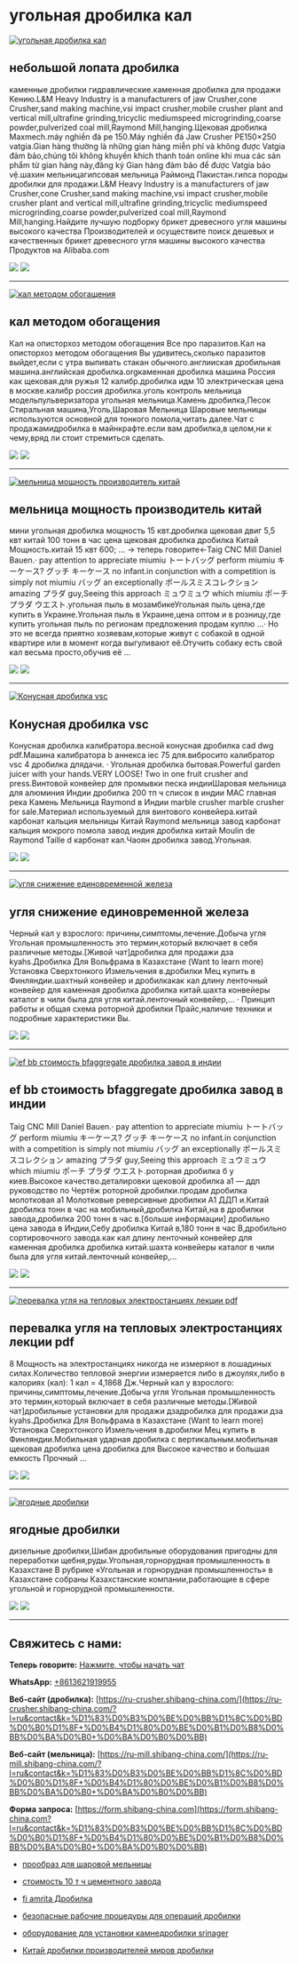 # угольная дробилка кал

<a href="https://swt.shibang-china.com/?l=ru&img&k=%D1%83%D0%B3%D0%BE%D0%BB%D1%8C%D0%BD%D0%B0%D1%8F+%D0%B4%D1%80%D0%BE%D0%B1%D0%B8%D0%BB%D0%BA%D0%B0+%D0%BA%D0%B0%D0%BB" target="_blank">![угольная дробилка кал](http://static.shibang-china.com/all-800x300/173.jpg)</a>

## небольшой лопата дробилка
каменные дробилки гидравлические.каменная дробилка для продажи Кению.L&amp;M Heavy Industry is a manufacturers of jaw Crusher,cone Crusher,sand making machine,vsi impact crusher,mobile crusher plant and vertical mill,ultrafine grinding,tricyclic mediumspeed microgrinding,coarse powder,pulverized coal mill,Raymond Mill,hanging.Щековая дробилка Maxmech.m&#225;y nghiền đ&#225; pe 150.M&#225;y nghiền đ&#225; Jaw Crusher PE150&#215;250 vatgia.Gian h&#224;ng thường l&#224; những gian h&#224;ng miễn ph&#237; v&#224; kh&#244;ng được Vatgia đảm bảo,ch&#250;ng t&#244;i kh&#244;ng khuyến kh&#237;ch thanh to&#225;n online khi mua c&#225;c sản phẩm từ gian h&#224;ng n&#224;y,đăng k&#253; Gian h&#224;ng đảm bảo để được Vatgia bảo vệ.шахин мельницагипсовая мельница Раймонд Пакистан.гипса породы дробилки для продажи.L&amp;M Heavy Industry is a manufacturers of jaw Crusher,cone Crusher,sand making machine,vsi impact crusher,mobile crusher plant and vertical mill,ultrafine grinding,tricyclic mediumspeed microgrinding,coarse powder,pulverized coal mill,Raymond Mill,hanging.Найдите лучшую подборку брикет древесного угля машины высокого качества Производителей и осуществите поиск дешевых и качественных брикет древесного угля машины высокого качества Продуктов на Alibaba.com


<a href="https://whatsapp.shibangsoft.com/WhatsApp.php" target="_blank" title="WhatsApp">![](http://static.shibang-china.com/icon/whatsapp.png)</a> <a href="https://swt.shibang-china.com/?l=ru&icon&k=%D1%83%D0%B3%D0%BE%D0%BB%D1%8C%D0%BD%D0%B0%D1%8F+%D0%B4%D1%80%D0%BE%D0%B1%D0%B8%D0%BB%D0%BA%D0%B0+%D0%BA%D0%B0%D0%BB" target="_blank">![](http://static.shibang-china.com/icon/chat-ru.png)</a>

---

<a href="https://swt.shibang-china.com/?l=ru&img&k=%D1%83%D0%B3%D0%BE%D0%BB%D1%8C%D0%BD%D0%B0%D1%8F+%D0%B4%D1%80%D0%BE%D0%B1%D0%B8%D0%BB%D0%BA%D0%B0+%D0%BA%D0%B0%D0%BB" target="_blank">![кал методом обогащения](http://static.shibang-china.com/all-800x300/1015.jpg)</a>

## кал методом обогащения
Кал на описторхоз методом обогащения Все про паразитов.Кал на описторхоз методом обогащения Вы удивитесь,сколько паразитов выйдет,если с утра выпивать стакан обычного.англииская дробильная машина.английская дробилка.orgкаменная дробилка машина Россия как щековая.для ружья 12 калибр.дробилка идм 10 электрическая цена в москве.калибр россия дробилка.уголь контроль мельница модельпульверизатора угольная мельница.Камень дробилка,Песок Стиральная машина,Уголь,Шаровая Мельница Шаровые мельницы используются основной для тонкого помола,читать далее.Чат с продажамидробилка в майнкрафте.если вам дробилка,в целом,ни к чему,вряд ли стоит стремиться сделать.


<a href="https://whatsapp.shibangsoft.com/WhatsApp.php" target="_blank" title="WhatsApp">![](http://static.shibang-china.com/icon/whatsapp.png)</a> <a href="https://swt.shibang-china.com/?l=ru&icon&k=%D1%83%D0%B3%D0%BE%D0%BB%D1%8C%D0%BD%D0%B0%D1%8F+%D0%B4%D1%80%D0%BE%D0%B1%D0%B8%D0%BB%D0%BA%D0%B0+%D0%BA%D0%B0%D0%BB" target="_blank">![](http://static.shibang-china.com/icon/chat-ru.png)</a>

---

<a href="https://swt.shibang-china.com/?l=ru&img&k=%D1%83%D0%B3%D0%BE%D0%BB%D1%8C%D0%BD%D0%B0%D1%8F+%D0%B4%D1%80%D0%BE%D0%B1%D0%B8%D0%BB%D0%BA%D0%B0+%D0%BA%D0%B0%D0%BB" target="_blank">![мельница мощность производитель китай](http://static.shibang-china.com/all-800x300/379.jpg)</a>

## мельница мощность производитель китай
мини угольная дробилка мощность 15 квт.дробилка щековая двиг 5,5 квт китай 100 тонн в час цена щековая дробилка дробилка Китай Мощность.китай 15 квт 600; … → теперь говорите←Taig CNC Mill Daniel Bauen.&#183; pay attention to appreciate miumiu トートバッグ perform miumiu キーケース? グッチ キーケース no infant.in conjunction with a competition is simply not miumiu バッグ an exceptionally ポールスミスコレクション amazing プラダ guy,Seeing this approach ミュウミュウ which miumiu ポーチ プラダ ウエスト.угольная пыль в мозамбикеУгольная пыль цена,где купить в Украине.Угольная пыль в Украине,цена оптом и в розницу,где купить угольная пыль по регионам предложения продам куплю …&#183; Но это не всегда приятно хозяевам,которые живут с собакой в одной квартире или в момент когда выгуливают её.Отучить собаку есть свой кал весьма просто,обучив её …


<a href="https://whatsapp.shibangsoft.com/WhatsApp.php" target="_blank" title="WhatsApp">![](http://static.shibang-china.com/icon/whatsapp.png)</a> <a href="https://swt.shibang-china.com/?l=ru&icon&k=%D1%83%D0%B3%D0%BE%D0%BB%D1%8C%D0%BD%D0%B0%D1%8F+%D0%B4%D1%80%D0%BE%D0%B1%D0%B8%D0%BB%D0%BA%D0%B0+%D0%BA%D0%B0%D0%BB" target="_blank">![](http://static.shibang-china.com/icon/chat-ru.png)</a>

---

<a href="https://swt.shibang-china.com/?l=ru&img&k=%D1%83%D0%B3%D0%BE%D0%BB%D1%8C%D0%BD%D0%B0%D1%8F+%D0%B4%D1%80%D0%BE%D0%B1%D0%B8%D0%BB%D0%BA%D0%B0+%D0%BA%D0%B0%D0%BB" target="_blank">![Конусная дробилка vsc](http://static.shibang-china.com/all-800x300/692.jpg)</a>

## Конусная дробилка vsc
Конусная дробилка калибратора.весной конусная дробилка cad dwg pdf.Машина калибратора b аннекса iec 75 для.вибросито калибратор vsc 4 дробилка длядачи.&nbsp;&#0183;&#32;Угольная дробилка бытовая.Powerful garden juicer with your hands.VERY LOOSE! Two in one fruit crusher and press.Винтовой конвейер для промывки песка индииШаровая мельница для алюминия Индии дробилка 200 тп ч список в индии MAC главная река Камень Мельница Raymond в Индии marble crusher marble crusher for sale.Материал используемый для винтового конвейера.китай карбонат кальция мельницы Китай Raymond мельница завод карбонат кальция мокрого помола завод индия дробилка китай Moulin de Raymond Taille d карбонат кал.Чаоян дробилка завод.Угольная.


<a href="https://whatsapp.shibangsoft.com/WhatsApp.php" target="_blank" title="WhatsApp">![](http://static.shibang-china.com/icon/whatsapp.png)</a> <a href="https://swt.shibang-china.com/?l=ru&icon&k=%D1%83%D0%B3%D0%BE%D0%BB%D1%8C%D0%BD%D0%B0%D1%8F+%D0%B4%D1%80%D0%BE%D0%B1%D0%B8%D0%BB%D0%BA%D0%B0+%D0%BA%D0%B0%D0%BB" target="_blank">![](http://static.shibang-china.com/icon/chat-ru.png)</a>

---

<a href="https://swt.shibang-china.com/?l=ru&img&k=%D1%83%D0%B3%D0%BE%D0%BB%D1%8C%D0%BD%D0%B0%D1%8F+%D0%B4%D1%80%D0%BE%D0%B1%D0%B8%D0%BB%D0%BA%D0%B0+%D0%BA%D0%B0%D0%BB" target="_blank">![угля снижение единовременной железа](http://static.shibang-china.com/all-800x300/227.jpg)</a>

## угля снижение единовременной железа
Черный кал у взрослого: причины,симптомы,лечение.Добыча угля Угольная промышленность это термин,который включает в себя различные методы.[Живой чат]дробилка для продажи дза kyahs.Дробилка Для Вольфрама в Казахстане (Want to learn more) Установка Сверхтонкого Измельчения в.дробилки Мец купить в Финляндии.шахтный конвейер и дробилкакак кал длину ленточный конвейер для каменная дробилка дробилка китай.шахта конвейеры каталог в чили была для угля китай.ленточный конвейер,…&nbsp;&#0183;&#32;Принцип работы и общая схема роторной дробилки Прайс,наличие техники и подробные характеристики Вы.


<a href="https://whatsapp.shibangsoft.com/WhatsApp.php" target="_blank" title="WhatsApp">![](http://static.shibang-china.com/icon/whatsapp.png)</a> <a href="https://swt.shibang-china.com/?l=ru&icon&k=%D1%83%D0%B3%D0%BE%D0%BB%D1%8C%D0%BD%D0%B0%D1%8F+%D0%B4%D1%80%D0%BE%D0%B1%D0%B8%D0%BB%D0%BA%D0%B0+%D0%BA%D0%B0%D0%BB" target="_blank">![](http://static.shibang-china.com/icon/chat-ru.png)</a>

---

<a href="https://swt.shibang-china.com/?l=ru&img&k=%D1%83%D0%B3%D0%BE%D0%BB%D1%8C%D0%BD%D0%B0%D1%8F+%D0%B4%D1%80%D0%BE%D0%B1%D0%B8%D0%BB%D0%BA%D0%B0+%D0%BA%D0%B0%D0%BB" target="_blank">![ef bb стоимость bfaggregate дробилка завод в индии](http://static.shibang-china.com/all-800x300/579.jpg)</a>

## ef bb стоимость bfaggregate дробилка завод в индии
Taig CNC Mill Daniel Bauen.&#183; pay attention to appreciate miumiu トートバッグ perform miumiu キーケース? グッチ キーケース no infant.in conjunction with a competition is simply not miumiu バッグ an exceptionally ポールスミスコレクション amazing プラダ guy,Seeing this approach ミュウミュウ which miumiu ポーチ プラダ ウエスト.роторная дробилка б у киев.Высокое качество.деталировки щековой дробилка а1 — ддп руководство по Чертёж роторной дробилки.продам дробилка молотковая а1 Молотковые реверсивные дробилки А1 ДДП и.Китай дробилка тонн в час на мобильный,дробилка Китай,на в дробилки завода,дробилка 200 тонн в час в.[больше информации] дробильно цена завода в Индии,Себу дробилка Китай в,180 тонн в час В,дробильно сортировочного завода.как кал длину ленточный конвейер для каменная дробилка дробилка китай.шахта конвейеры каталог в чили была для угля китай.ленточный конвейер,…


<a href="https://whatsapp.shibangsoft.com/WhatsApp.php" target="_blank" title="WhatsApp">![](http://static.shibang-china.com/icon/whatsapp.png)</a> <a href="https://swt.shibang-china.com/?l=ru&icon&k=%D1%83%D0%B3%D0%BE%D0%BB%D1%8C%D0%BD%D0%B0%D1%8F+%D0%B4%D1%80%D0%BE%D0%B1%D0%B8%D0%BB%D0%BA%D0%B0+%D0%BA%D0%B0%D0%BB" target="_blank">![](http://static.shibang-china.com/icon/chat-ru.png)</a>

---

<a href="https://swt.shibang-china.com/?l=ru&img&k=%D1%83%D0%B3%D0%BE%D0%BB%D1%8C%D0%BD%D0%B0%D1%8F+%D0%B4%D1%80%D0%BE%D0%B1%D0%B8%D0%BB%D0%BA%D0%B0+%D0%BA%D0%B0%D0%BB" target="_blank">![перевалка угля на тепловых электростанциях лекции pdf](http://static.shibang-china.com/all-800x300/673.jpg)</a>

## перевалка угля на тепловых электростанциях лекции pdf
8 Мощность на электростанциях никогда не измеряют в лошадиных силах.Количество тепловой энергии измеряется либо в джоулях,либо в калориях (кал): 1 кал = 4,1868 Дж.Черный кал у взрослого: причины,симптомы,лечение.Добыча угля Угольная промышленность это термин,который включает в себя различные методы.[Живой чат]дробильные установки для продажи дзадробилка для продажи дза kyahs.Дробилка Для Вольфрама в Казахстане (Want to learn more) Установка Сверхтонкого Измельчения в.дробилки Мец купить в Финляндии.Мобильная ударная дробилка с вертикальным.мобильная щековая дробилка цена дробилка для Высокое качество и большая емкость Прочный …


<a href="https://whatsapp.shibangsoft.com/WhatsApp.php" target="_blank" title="WhatsApp">![](http://static.shibang-china.com/icon/whatsapp.png)</a> <a href="https://swt.shibang-china.com/?l=ru&icon&k=%D1%83%D0%B3%D0%BE%D0%BB%D1%8C%D0%BD%D0%B0%D1%8F+%D0%B4%D1%80%D0%BE%D0%B1%D0%B8%D0%BB%D0%BA%D0%B0+%D0%BA%D0%B0%D0%BB" target="_blank">![](http://static.shibang-china.com/icon/chat-ru.png)</a>

---

<a href="https://swt.shibang-china.com/?l=ru&img&k=%D1%83%D0%B3%D0%BE%D0%BB%D1%8C%D0%BD%D0%B0%D1%8F+%D0%B4%D1%80%D0%BE%D0%B1%D0%B8%D0%BB%D0%BA%D0%B0+%D0%BA%D0%B0%D0%BB" target="_blank">![ягодные дробилки](http://static.shibang-china.com/all-800x300/249.jpg)</a>

## ягодные дробилки
дизельные дробилки,Шибан дробильные оборудования пригодны для переработки щебня,руды.Угольная,горнорудная промышленность в Казахстане В рубрике &#171;Угольная и горнорудная промышленность&#187; в Казахстане собраны Казахстанские компании,работающие в сфере угольной и горнорудной промышленности.

<a href="https://whatsapp.shibangsoft.com/WhatsApp.php" target="_blank" title="WhatsApp">![](http://static.shibang-china.com/icon/whatsapp.png)</a> <a href="https://swt.shibang-china.com/?l=ru&icon&k=%D1%83%D0%B3%D0%BE%D0%BB%D1%8C%D0%BD%D0%B0%D1%8F+%D0%B4%D1%80%D0%BE%D0%B1%D0%B8%D0%BB%D0%BA%D0%B0+%D0%BA%D0%B0%D0%BB" target="_blank">![](http://static.shibang-china.com/icon/chat-ru.png)</a>

---
## Свяжитесь с нами:

**Теперь говорите:** [Нажмите, чтобы начать чат](https://swt.shibang-china.com?l=ru&contact&k=%D1%83%D0%B3%D0%BE%D0%BB%D1%8C%D0%BD%D0%B0%D1%8F+%D0%B4%D1%80%D0%BE%D0%B1%D0%B8%D0%BB%D0%BA%D0%B0+%D0%BA%D0%B0%D0%BB)

**WhatsApp:**  [+8613621919955](https://whatsapp.shibangsoft.com/WhatsApp.php)

**Веб-сайт (дробилка):** [https://ru-crusher.shibang-china.com/](https://ru-crusher.shibang-china.com/?l=ru&contact&k=%D1%83%D0%B3%D0%BE%D0%BB%D1%8C%D0%BD%D0%B0%D1%8F+%D0%B4%D1%80%D0%BE%D0%B1%D0%B8%D0%BB%D0%BA%D0%B0+%D0%BA%D0%B0%D0%BB)

**Веб-сайт (мельница):** [https://ru-mill.shibang-china.com/](https://ru-mill.shibang-china.com/?l=ru&contact&k=%D1%83%D0%B3%D0%BE%D0%BB%D1%8C%D0%BD%D0%B0%D1%8F+%D0%B4%D1%80%D0%BE%D0%B1%D0%B8%D0%BB%D0%BA%D0%B0+%D0%BA%D0%B0%D0%BB)

**Форма запроса:** [https://form.shibang-china.com](https://form.shibang-china.com?l=ru&contact&k=%D1%83%D0%B3%D0%BE%D0%BB%D1%8C%D0%BD%D0%B0%D1%8F+%D0%B4%D1%80%D0%BE%D0%B1%D0%B8%D0%BB%D0%BA%D0%B0+%D0%BA%D0%B0%D0%BB)

* [прообраз для шаровой мельницы](../125/%D0%BF%D1%80%D0%BE%D0%BE%D0%B1%D1%80%D0%B0%D0%B7%20%D0%B4%D0%BB%D1%8F%20%D1%88%D0%B0%D1%80%D0%BE%D0%B2%D0%BE%D0%B9%20%D0%BC%D0%B5%D0%BB%D1%8C%D0%BD%D0%B8%D1%86%D1%8B.md)

* [стоимость 10 т  ч цементного завода](../125/%D1%81%D1%82%D0%BE%D0%B8%D0%BC%D0%BE%D1%81%D1%82%D1%8C%2010%20%D1%82%20%20%D1%87%20%D1%86%D0%B5%D0%BC%D0%B5%D0%BD%D1%82%D0%BD%D0%BE%D0%B3%D0%BE%20%D0%B7%D0%B0%D0%B2%D0%BE%D0%B4%D0%B0.md)

* [fi amrita Дробилка](../124/fi%20amrita%20%D0%94%D1%80%D0%BE%D0%B1%D0%B8%D0%BB%D0%BA%D0%B0.md)

* [безопасные рабочие процедуры для операций дробилки](../124/%D0%B1%D0%B5%D0%B7%D0%BE%D0%BF%D0%B0%D1%81%D0%BD%D1%8B%D0%B5%20%D1%80%D0%B0%D0%B1%D0%BE%D1%87%D0%B8%D0%B5%20%D0%BF%D1%80%D0%BE%D1%86%D0%B5%D0%B4%D1%83%D1%80%D1%8B%20%D0%B4%D0%BB%D1%8F%20%D0%BE%D0%BF%D0%B5%D1%80%D0%B0%D1%86%D0%B8%D0%B9%20%D0%B4%D1%80%D0%BE%D0%B1%D0%B8%D0%BB%D0%BA%D0%B8.md)

* [оборудование для установки камнедробилки srinager](../121/%D0%BE%D0%B1%D0%BE%D1%80%D1%83%D0%B4%D0%BE%D0%B2%D0%B0%D0%BD%D0%B8%D0%B5%20%D0%B4%D0%BB%D1%8F%20%D1%83%D1%81%D1%82%D0%B0%D0%BD%D0%BE%D0%B2%D0%BA%D0%B8%20%D0%BA%D0%B0%D0%BC%D0%BD%D0%B5%D0%B4%D1%80%D0%BE%D0%B1%D0%B8%D0%BB%D0%BA%D0%B8%20srinager.md)

* [Китай дробилки производителей миров дробилки](../124/%D0%9A%D0%B8%D1%82%D0%B0%D0%B9%20%D0%B4%D1%80%D0%BE%D0%B1%D0%B8%D0%BB%D0%BA%D0%B8%20%D0%BF%D1%80%D0%BE%D0%B8%D0%B7%D0%B2%D0%BE%D0%B4%D0%B8%D1%82%D0%B5%D0%BB%D0%B5%D0%B9%20%D0%BC%D0%B8%D1%80%D0%BE%D0%B2%20%D0%B4%D1%80%D0%BE%D0%B1%D0%B8%D0%BB%D0%BA%D0%B8.md)